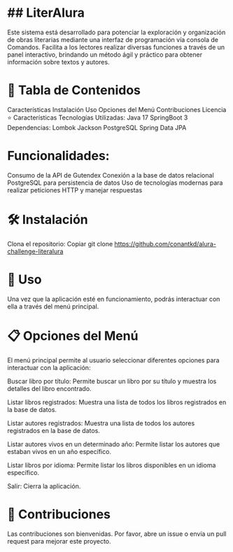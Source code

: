 <h1>## LiterAlura</h1>

Este sistema está desarrollado para potenciar la exploración y organización de obras literarias mediante una interfaz de programación vía consola de Comandos. Facilita a los lectores realizar diversas funciones a través de un panel interactivo, brindando un método ágil y práctico para obtener información sobre textos y autores.

# :file_folder: Tabla de Contenidos

Características
Instalación
Uso
Opciones del Menú
Contribuciones
Licencia
:star: Características
Tecnologías Utilizadas:
Java 17
SpringBoot 3
Dependencias:
Lombok
Jackson
PostgreSQL
Spring Data JPA

# Funcionalidades:

Consumo de la API de Gutendex
Conexión a la base de datos relacional PostgreSQL para persistencia de datos
Uso de tecnologías modernas para realizar peticiones HTTP y manejar respuestas

# :hammer_and_wrench: Instalación

Clona el repositorio:
Copiar
git clone https://github.com/conantkd/alura-challenge-literalura


# :rocket: Uso
Una vez que la aplicación esté en funcionamiento, podrás interactuar con ella a través del menú principal.


# :clipboard: Opciones del Menú

El menú principal permite al usuario seleccionar diferentes opciones para interactuar con la aplicación:

Buscar libro por título: Permite buscar un libro por su título y muestra los detalles del libro encontrado.<p>
Listar libros registrados: Muestra una lista de todos los libros registrados en la base de datos.<p>
Listar autores registrados: Muestra una lista de todos los autores registrados en la base de datos.<p>
Listar autores vivos en un determinado año: Permite listar los autores que estaban vivos en un año específico.<p>
Listar libros por idioma: Permite listar los libros disponibles en un idioma específico.<p>
Salir: Cierra la aplicación.<p>

# :handshake: Contribuciones

Las contribuciones son bienvenidas. Por favor, abre un issue o envía un pull request para mejorar este proyecto.
